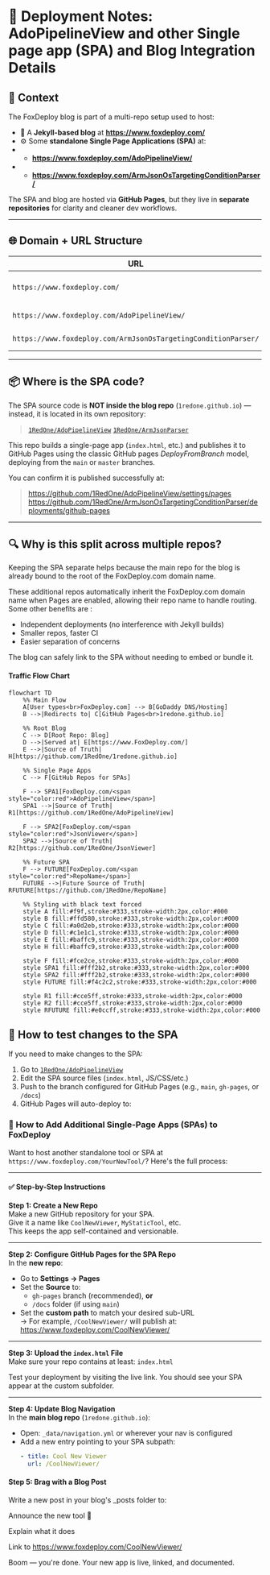 # 🔧 Deployment Notes: AdoPipelineView and other Single page app (SPA) and Blog Integration Details

## 🧠 Context

The FoxDeploy blog  is part of a multi-repo setup used to host:

- 📰 A **Jekyll-based blog** at **https://www.foxdeploy.com/**
- ⚙️ Some **standalone Single Page Applications (SPA)** at:
- - **https://www.foxdeploy.com/AdoPipelineView/**
- - **https://www.foxdeploy.com/ArmJsonOsTargetingConditionParser/**

The SPA and blog are hosted via **GitHub Pages**, but they live in **separate repositories** for clarity and cleaner dev workflows.

---

## 🌐 Domain + URL Structure

| URL | Purpose | Hosted From |
|-----|---------|-------------|
| `https://www.foxdeploy.com/` | Main Jekyll blog | [`1redone.github.io`](https://github.com/1RedOne/1redone.github.io) |
| `https://www.foxdeploy.com/AdoPipelineView/` | Deployed SPA | [`AdoPipelineView`](https://github.com/1RedOne/AdoPipelineView) |
| `https://www.foxdeploy.com/ArmJsonOsTargetingConditionParser/` | Deployed SPA | [`OS Condition Targeting Parser`](https://github.com/1RedOne/ArmJsonOsTargetingConditionParser/tree/main) |

---

## 📦 Where is the SPA code?

The SPA source code is **NOT inside the blog repo** (`1redone.github.io`) — instead, it is located in its own repository:

> [`1RedOne/AdoPipelineView`](https://github.com/1RedOne/AdoPipelineView)
> [`1RedOne/ArmJsonParser`](https://github.com/1RedOne/ArmJsonOsTargetingConditionParser)

This repo builds a single-page app (`index.html`, etc.) and publishes it to GitHub Pages using the classic GitHub pages *DeployFromBranch* model, deploying from the `main` or `master` branches.

You can confirm it is published successfully at:

>https://github.com/1RedOne/AdoPipelineView/settings/pages
>https://github.com/1RedOne/ArmJsonOsTargetingConditionParser/deployments/github-pages

---

## 🔍 Why is this split across multiple repos?

Keeping the SPA separate helps because the main repo for the blog is already bound to the root of the FoxDeploy.com domain name.

These additional repos automatically inherit the FoxDeploy.com domain name when Pages are enabled, allowing their repo name to handle routing.  Some other benefits are :

- Independent deployments (no interference with Jekyll builds)
- Smaller repos, faster CI
- Easier separation of concerns

The blog can safely link to the SPA without needing to embed or bundle it.

#### Traffic Flow Chart
```mermaid
flowchart TD
    %% Main Flow
    A[User types<br>FoxDeploy.com] --> B[GoDaddy DNS/Hosting]
    B -->|Redirects to| C[GitHub Pages<br>1redone.github.io]

    %% Root Blog
    C --> D[Root Repo: Blog]
    D -->|Served at| E[https://www.FoxDeploy.com/]
    E -->|Source of Truth| H[https://github.com/1RedOne/1redone.github.io]

    %% Single Page Apps
    C --> F[GitHub Repos for SPAs]

    F --> SPA1[FoxDeploy.com/<span style="color:red">AdoPipelineView</span>]
    SPA1 -->|Source of Truth| R1[https://github.com/1RedOne/AdoPipelineView]

    F --> SPA2[FoxDeploy.com/<span style="color:red">JsonViewer</span>]
    SPA2 -->|Source of Truth| R2[https://github.com/1RedOne/JsonViewer]

    %% Future SPA
    F --> FUTURE[FoxDeploy.com/<span style="color:red">RepoName</span>]
    FUTURE -->|Future Source of Truth| RFUTURE[https://github.com/1RedOne/RepoName]

    %% Styling with black text forced
    style A fill:#f9f,stroke:#333,stroke-width:2px,color:#000
    style B fill:#ffd580,stroke:#333,stroke-width:2px,color:#000
    style C fill:#a0d2eb,stroke:#333,stroke-width:2px,color:#000
    style D fill:#c1e1c1,stroke:#333,stroke-width:2px,color:#000
    style E fill:#baffc9,stroke:#333,stroke-width:2px,color:#000
    style H fill:#baffc9,stroke:#333,stroke-width:2px,color:#000

    style F fill:#fce2ce,stroke:#333,stroke-width:2px,color:#000
    style SPA1 fill:#fff2b2,stroke:#333,stroke-width:2px,color:#000
    style SPA2 fill:#fff2b2,stroke:#333,stroke-width:2px,color:#000
    style FUTURE fill:#f4c2c2,stroke:#333,stroke-width:2px,color:#000

    style R1 fill:#cce5ff,stroke:#333,stroke-width:2px,color:#000
    style R2 fill:#cce5ff,stroke:#333,stroke-width:2px,color:#000
    style RFUTURE fill:#e0ccff,stroke:#333,stroke-width:2px,color:#000

```


## 🧪 How to test changes to the SPA

If you need to make changes to the SPA:

1. Go to [`1RedOne/AdoPipelineView`](https://github.com/1RedOne/AdoPipelineView)
2. Edit the SPA source files (`index.html`, JS/CSS/etc.)
3. Push to the branch configured for GitHub Pages (e.g., `main`, `gh-pages`, or `/docs`)
4. GitHub Pages will auto-deploy to:

### 🧭 How to Add Additional Single-Page Apps (SPAs) to FoxDeploy

Want to host another standalone tool or SPA at `https://www.foxdeploy.com/YourNewTool/`? Here's the full process:

---

#### ✅ Step-by-Step Instructions

**Step 1: Create a New Repo**  
Make a new GitHub repository for your SPA.  
Give it a name like `CoolNewViewer`, `MyStaticTool`, etc.  
This keeps the app self-contained and versionable.

---

**Step 2: Configure GitHub Pages for the SPA Repo**  
In the **new repo**:

- Go to **Settings → Pages**
- Set the **Source** to:
  - `gh-pages` branch (recommended), **or**
  - `/docs` folder (if using `main`)
- Set the **custom path** to match your desired sub-URL  
  → For example, `/CoolNewViewer/` will publish at:  https://www.foxdeploy.com/CoolNewViewer/


---

**Step 3: Upload the `index.html` File**  
Make sure your repo contains at least: `index.html`

Test your deployment by visiting the live link. You should see your SPA appear at the custom subfolder.

---

**Step 4: Update Blog Navigation**  
In the **main blog repo** (`1redone.github.io`):

- Open: `_data/navigation.yml` or wherever your nav is configured
- Add a new entry pointing to your SPA subpath:
  ```yaml
  - title: Cool New Viewer
    url: /CoolNewViewer/

#### Step 5: Brag with a Blog Post
Write a new post in your blog's _posts folder to:

Announce the new tool 🎉

Explain what it does


Link to https://www.foxdeploy.com/CoolNewViewer/

Boom — you're done. Your new app is live, linked, and documented.

